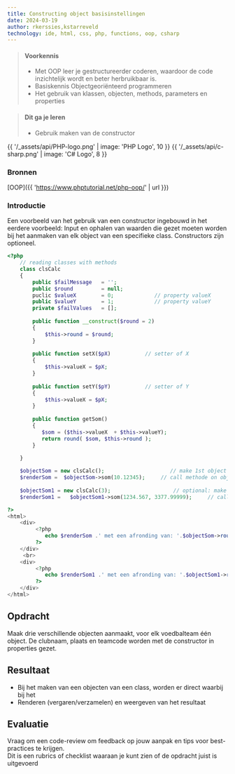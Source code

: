 ```yaml
---
title: Constructing object basisinstellingen
date: 2024-03-19
author: rkerssies,kstarreveld
technology: ide, html, css, php, functions, oop, csharp
---
```



> #### Voorkennis
> * Met OOP leer je gestructureerder coderen, waardoor de code inzichtelijk wordt en beter herbruikbaar is.
> * Basiskennis Objectgeoriënteerd programmeren
> * Het gebruik van klassen, objecten, methods, parameters en properties


> #### Dit ga je leren
> * Gebruik maken van de constructor

{{ '/_assets/api/PHP-logo.png' | image: 'PHP Logo', 10 }}
{{ '/_assets/api/c-sharp.png' | image: 'C# Logo', 8 }}


### Bronnen
[OOP]({{ 'https://www.phptutorial.net/php-oop/' | url }})<br>

### Introductie
Een voorbeeld van het gebruik van een constructor ingebouwd in het eerdere voorbeeld:
Input en ophalen van waarden die gezet moeten worden bij het aanmaken van elk object van een specifieke class.
Constructors zijn optioneel.
```php
<?php
    // reading classes with methods
    class clsCalc
    {
        public $failMessage   = '';
        public $round         = null;
        puclic $valueX        = 0;             // property valueX
        public $valueY        = 1;             // property valueY
        private $failValues   = [];
   
        public function __construct($round = 2) 
        {
            $this->round = $round;
        }
  
        public function setX($pX)           // setter of X
        {
            $this->valueX = $pX;
        }
    
        public function setY($pY)           // setter of Y
        {
            $this->valueX = $pX;
        }
 
        public function getSom()      
        {
           $som = ($this->valueX  + $this->valueY);
           return round( $som, $this->round );
        }
       
    }

    $objectSom = new clsCalc();                     // make 1st object with rounding of default value 2
    $renderSom =  $objectSom->som(10.12345);     // call methode on object 
   
    $objectSom1 = new clsCalc(3);                    // optional: make 2nd object with rounding of 3
    $renderSom1 =   $objectSom1->som(1234.567, 3377.99999);     // call methode on object  

?>
<html>  
    <div>
         <?php 
            echo $renderSom .' met een afronding van: '.$objectSom->round; 
         ?>              
    </div>
     <br>
    <div>
         <?php 
            echo $renderSom1 .' met een afronding van: '.$objectSom1->round;
         ?>     
    </div>
</html>
```

## Opdracht
Maak drie verschillende objecten aanmaakt, voor elk voedbalteam één object.
De clubnaam, plaats en teamcode worden met de constructor in properties gezet.

## Resultaat
* Bij het maken van een objecten van een class, worden er direct waarbij bij het
* Renderen (vergaren/verzamelen) en weergeven van het resultaat

## Evaluatie
Vraag om een code-review om feedback op jouw aanpak en tips voor best-practices te krijgen.<br>
Dit is een rubrics of checklist waaraan je kunt zien of de opdracht juist is uitgevoerd
